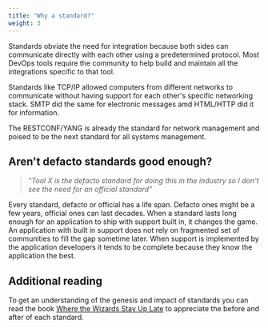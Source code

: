 ```yaml
---
title: "Why a standard?"
weight: 3
---
```


Standards obviate the need for integration because both sides can communicate directly with each other using a predetermined protocol. Most DevOps tools require the community to help build and maintain all the integrations specific to that tool.

Standards like TCP/IP allowed computers from different networks to communicate without having support for each other's specific networking stack.  SMTP did the same for electronic messages amd HTML/HTTP did it for information.

The RESTCONF/YANG is already the standard for network management and poised to be the next standard for all systems management. 

## Aren't defacto standards good enough?

> *"Tool X is the defacto standard for doing this in the industry so I don't see the need for an official standard"*

Every standard, defacto or official has a life span. Defacto ones might be a few years, official ones can last decades. When a standard lasts long enough for an application to ship with support built in, it changes the game.  An application with built in support does not rely on fragmented set of communities to fill the gap sometime later.  When support is implemented by the application developers it tends to be complete because they know the application the best.

## Additional reading

To get an understanding of the genesis and impact of standards you can read the book [Where the Wizards Stay Up Late](https://www.amazon.com/Where-Wizards-Stay-Up-Late-audiobook/dp/B00AQU7OFS/ref=sr_1_1) to appreciate the before and after of each standard.
